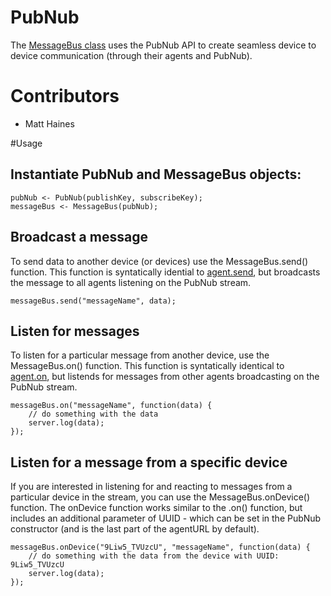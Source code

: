 # PubNub
The [MessageBus class](./MessageBus.class.nut) uses the PubNub API to create seamless device to device communication (through their agents and PubNub).

# Contributors
- Matt Haines

#Usage
## Instantiate PubNub and MessageBus objects:

```squirrel
pubNub <- PubNub(publishKey, subscribeKey);
messageBus <- MessageBus(pubNub);
```

## Broadcast a message
To send data to another device (or devices) use the MessageBus.send() function. This function is syntatically idential to [agent.send](http://electricimp.com/docs/api/agent/send), but broadcasts the message to all agents listening on the PubNub stream.

```squirrel
messageBus.send("messageName", data);
```

## Listen for messages
To listen for a particular message from another device, use the MessageBus.on() function. This function is syntatically identical to [agent.on](http://electricimp.com/docs/api/agent/on), but listends for messages from other agents broadcasting on the PubNub stream.

```squirrel
messageBus.on("messageName", function(data) {
    // do something with the data
    server.log(data);
});
```

## Listen for a message from a specific device
If you are interested in listening for and reacting to messages from a particular device in the stream, you can use the MessageBus.onDevice() function. The onDevice function works similar to the .on() function, but includes an additional parameter of UUID - which can be set in the PubNub constructor (and is the last part of the agentURL by default).

```squirrel
messageBus.onDevice("9Liw5_TVUzcU", "messageName", function(data) {
    // do something with the data from the device with UUID: 9Liw5_TVUzcU
    server.log(data);
});
```
